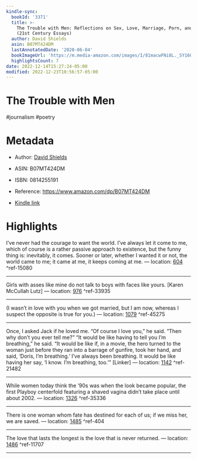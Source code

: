 ```yaml
---
kindle-sync:
  bookId: '3371'
  title: >-
    The Trouble with Men: Reflections on Sex, Love, Marriage, Porn, and Power
    (21st Century Essays)
  author: David Shields
  asin: B07MT424DM
  lastAnnotatedDate: '2020-06-04'
  bookImageUrl: 'https://m.media-amazon.com/images/I/81macwFNi8L._SY160.jpg'
  highlightsCount: 7
date: 2022-12-14T15:27:24-05:00
modified: 2022-12-23T10:56:57-05:00
---
```

# The Trouble with Men

#journalism #poetry 

# Metadata

* Author: [David Shields](https://www.amazon.com/David-Shields/e/B000APH64S/ref=dp_byline_cont_ebooks_1)

* ASIN: B07MT424DM

* ISBN: 0814255191

* Reference: <https://www.amazon.com/dp/B07MT424DM>

* [Kindle link](kindle://book?action=open&asin=B07MT424DM)

# Highlights

I’ve never had the courage to want the world. I’ve always let it come to me, which of course is a rather passive approach to existence, but the funny thing is: inevitably, it comes. Sooner or later, whether I wanted it or not, the world came to me; it came at me, it keeps coming at me. — location: [604](kindle://book?action=open&asin=B07MT424DM&location=604) ^ref-15080

---

Girls with asses like mine do not talk to boys with faces like yours. [Karen McCullah Lutz] — location: [976](kindle://book?action=open&asin=B07MT424DM&location=976) ^ref-33935

---

(I wasn’t in love with you when we got married, but I am now, whereas I suspect the opposite is true for you.) — location: [1079](kindle://book?action=open&asin=B07MT424DM&location=1079) ^ref-45275

---

Once, I asked Jack if he loved me. “Of course I love you,” he said. “Then why don’t you ever tell me?” “It would be like having to tell you I’m breathing,” he said. “It would be like if, in a movie, the hero turned to the woman just before they ran into a barrage of gunfire, took her hand, and said, ‘Doris, I’m breathing.’ I’ve always been breathing. It would be like having her say, ‘I know. I’m breathing, too.’” [Linker] — location: [1142](kindle://book?action=open&asin=B07MT424DM&location=1142) ^ref-21482

---

While women today think the ’90s was when the look became popular, the first Playboy centerfold featuring a shaved vagina didn’t take place until about 2002. — location: [1326](kindle://book?action=open&asin=B07MT424DM&location=1326) ^ref-35336

---

There is one woman whom fate has destined for each of us; if we miss her, we are saved. — location: [1485](kindle://book?action=open&asin=B07MT424DM&location=1485) ^ref-404

---

The love that lasts the longest is the love that is never returned. — location: [1486](kindle://book?action=open&asin=B07MT424DM&location=1486) ^ref-11707

---

